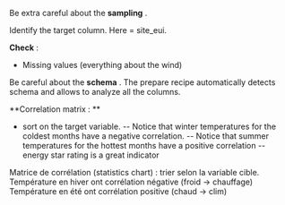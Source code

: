 
Be extra careful about the  **sampling** . 

Identify the target column. Here = site_eui. 

 **Check**  : 
- Missing values (everything about the wind)

Be careful about the  **schema** . The prepare recipe automatically detects schema and allows to analyze all the columns. 

 **Correlation matrix : ** 
- sort on the target variable. 
-- Notice that winter temperatures for the coldest months have a negative correlation. 
-- Notice that summer temperatures for the hottest months have a positive correlation
-- energy star rating is a great indicator

Matrice de corrélation (statistics chart) : 
trier selon la variable cible. 
Température en hiver ont corrélation négative (froid → chauffage)
Température en été ont corrélation positive (chaud → clim)


